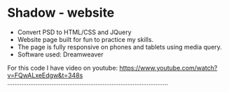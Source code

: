 # Shadow - website

* Convert PSD to HTML/CSS and JQuery
* Website page built for fun to practice my skills.
* The page is fully responsive on phones and tablets using media query.
* Software used: Dreamweaver

For this code I have video on youtube: 
https://www.youtube.com/watch?v=FQwALxeEdgw&t=348s
...........................................................................................
